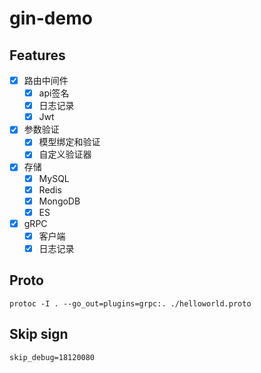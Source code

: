# gin-demo

## Features

- [x] 路由中间件
    - [x] api签名
    - [x] 日志记录
    - [x] Jwt
- [x] 参数验证
    - [x] 模型绑定和验证
    - [x] 自定义验证器
- [x] 存储
    - [x] MySQL
    - [x] Redis
    - [x] MongoDB
    - [x] ES
- [x] gRPC
    - [x] 客户端
    - [x] 日志记录

## Proto
```apple js
protoc -I . --go_out=plugins=grpc:. ./helloworld.proto
```

## Skip sign
```apple js
skip_debug=18120080
```